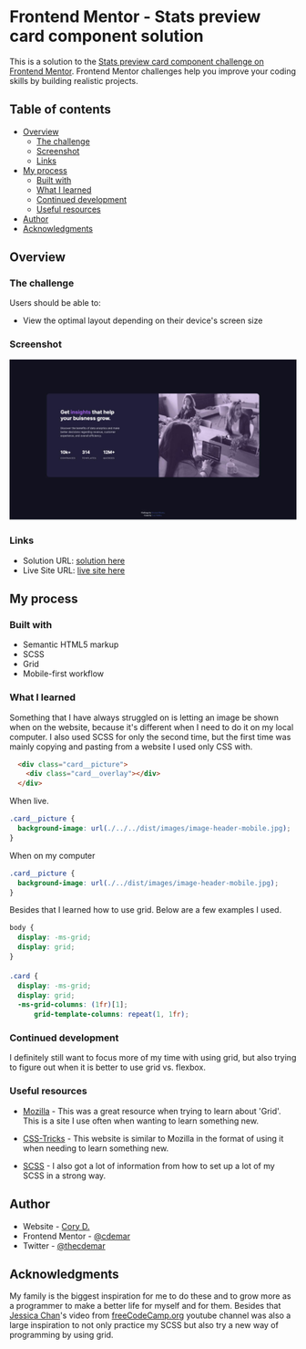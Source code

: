 # Frontend Mentor - Stats preview card component solution

This is a solution to the [Stats preview card component challenge on Frontend Mentor](https://www.frontendmentor.io/challenges/stats-preview-card-component-8JqbgoU62). Frontend Mentor challenges help you improve your coding skills by building realistic projects. 

## Table of contents

- [Overview](#overview)
  - [The challenge](#the-challenge)
  - [Screenshot](#screenshot)
  - [Links](#links)
- [My process](#my-process)
  - [Built with](#built-with)
  - [What I learned](#what-i-learned)
  - [Continued development](#continued-development)
  - [Useful resources](#useful-resources)
- [Author](#author)
- [Acknowledgments](#acknowledgments)

## Overview

### The challenge

Users should be able to:

- View the optimal layout depending on their device's screen size

### Screenshot

![](/dist/images/screenshot.jpg)

### Links

- Solution URL: [solution here](https://github.com/cdemar/Frontend_Mentor_stats_card)
- Live Site URL: [live site here](https://cdemar.github.io/Frontend_Mentor_stats_card/)

## My process

### Built with

- Semantic HTML5 markup
- SCSS
- Grid
- Mobile-first workflow

### What I learned

Something that I have always struggled on is letting an image be shown when on the website, because it's different when I need to do it on my local computer. I also used SCSS for only the second time, but the first time was mainly copying and pasting from a website I used only CSS with.


```html
  <div class="card__picture">
    <div class="card__overlay"></div>
  </div>
```

When live.
```css
.card__picture {
  background-image: url(./../../dist/images/image-header-mobile.jpg);
}
```
When on my computer
```css
.card__picture {
  background-image: url(./../dist/images/image-header-mobile.jpg);
}
```

Besides that I learned how to use grid. Below are a few examples I used.
```css
body {
  display: -ms-grid;
  display: grid;
}

.card {
  display: -ms-grid;
  display: grid;
  -ms-grid-columns: (1fr)[1];
      grid-template-columns: repeat(1, 1fr);
```

### Continued development

I definitely still want to focus more of my time with using grid, but also trying to figure out when it is better to use grid vs. flexbox.

### Useful resources

- [Mozilla](https://developer.mozilla.org/en-US/docs/Web/CSS/CSS_Grid_Layout) - This was a great resource when trying to learn about 'Grid'. This is a site I use often when wanting to learn something new.

- [CSS-Tricks](https://css-tricks.com/snippets/css/complete-guide-grid/) - This website is similar to Mozilla in the format of using it when needing to learn something new.

- [SCSS](https://sass-lang.com/documentation/syntax) - I also got a lot of information from how to set up a lot of my SCSS in a strong way.

## Author

- Website - [Cory D.](https://www.your-site.com)
- Frontend Mentor - [@cdemar](https://www.frontendmentor.io/profile/cdemar)
- Twitter - [@thecdemar](https://twitter.com/thecdemar)

## Acknowledgments
My family is the biggest inspiration for me to do these and to grow more as a programmer to make a better life for myself and for them. Besides that [Jessica Chan](https://www.youtube.com/watch?v=aoQ6S1a32j8&t=13825s)'s video from [freeCodeCamp.org](https://www.youtube.com/channel/UC8butISFwT-Wl7EV0hUK0BQ) youtube channel was also a large inspiration to not only practice my SCSS but also try a new way of programming by using grid.
